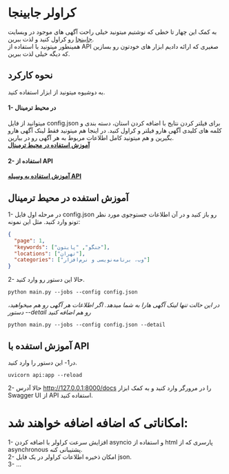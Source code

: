 # کراولر جابینجا
به کمک این چهار تا خطی که نوشتیم میتونید خیلی راحت آگهی های موجود در وبسایت [جابینجا](https://jobimja.ir) رو کراول کنید و لذت ببرین. <br>
همینطور میتونید با استفاده از API صغیری که ارائه دادیم ابزار های خودتون رو بسازین که دیگه خیلی لذت ببرین.
## نحوه کارکرد
به دوشیوه میتونید از ابزار استفاده کنید.
#### 1- در محیط ترمینال
میتوانید از فایل config.json برای فیلتر کردن نتایج با اضافه کردن استان، دسته بندی و کلمه های کلیدی آگهی هارو فیلتر و کراول کنید. در اینجا هم میتونید فقط لینک آگهی هارو بگیرین و هم میتونید کامل اطلاعات مربوط به هر آگهی رو در بیارین.<br>
**[آموزش استفاده در محیط ترمینال](https://github.com/errornight/jobinja-api#آموزش-استفده-در-محیط-ترمینال)**
#### 2- استفاده از API
**[آموزش استفاده به وسیله API](https://github.com/errornight/jobinja-api#آموزش-استفده-با-API)**

## آموزش استفده در محیط ترمینال
1- در مرحله اول فایل config.json رو باز کنید و در آن اطلاعات جستوجوی مورد نظر تونو وارد کنید. مثل این نمونه:
``` json
{
  "page": 1,
  "keywords": ["جنگو", "پایتون"],
  "locations": ["تهران"],
  "categories": ["وب،‌ برنامه‌نویسی و نرم‌افزار"]
}
```
2- حالا این دستور رو وارد کنید.
``` terminal
python main.py --jobs --config config.json
```
*در این حالت تنها لینک آگهی هارا به شما میدهد. اگر اطلاعات هر آگهی رو هم میخواهید، دستور --detail رو هم اضافه کنید*
``` terminal
python main.py --jobs --config config.json --detail
```

## آموزش استفده با API
در1- این دستور را وارد کنید.
``` terminal
uvicorn api:app --reload
```
2- حالا آدرس http://127.0.0.1:8000/docs را در مرورگر وارد کنید و به کمک ابزار Swagger UI از API استفاده کنید.


# امکاناتی که اضافه اضافه خواهند شد:
1- افزایش سرعت کراولر با اضافه کردن asyncio و استفاده از html پارسری که از asynchronous پشتیبانی کنه.<br>
2- امکان ذخیره اطلاعات کراولر در یک فایل json.
<br>
3- ...


